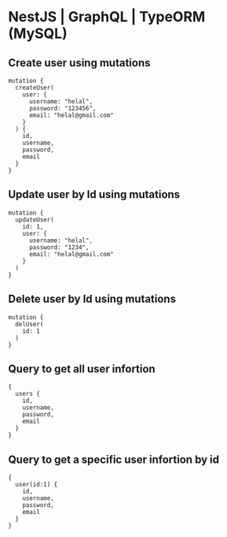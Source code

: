 # NestJS | GraphQL | TypeORM (MySQL)

## Create user using mutations
```
mutation {
  createUser(
    user: {
      username: "helal", 
      password: "123456", 
      email: "helal@gmail.com"
    }
  ) {
    id,
    username,
    password,
    email
  } 
}
```

## Update user by Id using mutations
```
mutation {
  updateUser(
    id: 1,
    user: {
      username: "helal", 
      password: "1234", 
      email: "helal@gmail.com"
    }
  )
}
```

## Delete user by Id using mutations
```
mutation {
  delUser(
    id: 1
  )
}
```

## Query to get all user infortion
```
{
  users {
    id,
    username,
    password,
    email
  } 
}
```

## Query to get a specific user infortion by id
```
{
  user(id:1) {
    id,
    username,
    password,
    email
  } 
}
```
